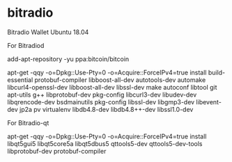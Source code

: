 # bitradio
Bitradio Wallet Ubuntu 18.04

For Bitradiod

add-apt-repository -yu ppa:bitcoin/bitcoin

apt-get -qqy -o=Dpkg::Use-Pty=0 -o=Acquire::ForceIPv4=true install build-essential protobuf-compiler libboost-all-dev autotools-dev automake libcurl4-openssl-dev libboost-all-dev libssl-dev make autoconf libtool git apt-utils g++ libprotobuf-dev pkg-config libcurl3-dev libudev-dev libqrencode-dev bsdmainutils pkg-config libssl-dev libgmp3-dev libevent-dev jp2a pv virtualenv libdb4.8-dev libdb4.8++-dev libssl1.0-dev

For Bitradio-qt

apt-get -qqy -o=Dpkg::Use-Pty=0 -o=Acquire::ForceIPv4=true install libqt5gui5 libqt5core5a libqt5dbus5 qttools5-dev qttools5-dev-tools libprotobuf-dev protobuf-compiler


